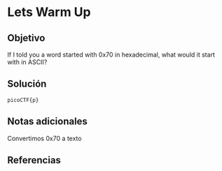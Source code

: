 # Lets Warm Up

## Objetivo
If I told you a word started with 0x70 in hexadecimal, what would it start with in ASCII?
## Solución
```
picoCTF{p}
```
## Notas adicionales
Convertimos 0x70 a texto
## Referencias
